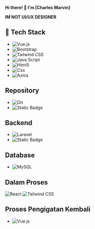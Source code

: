 **Hi there! 👋 I'm [Charles Marvin]**

**IM NOT UI/UX DESIGNER**

## 🔧 Tech Stack
- ![Vue.js](https://img.shields.io/badge/Vue.js-35495E?style=for-the-badge&logo=vuedotjs&logoColor=4FC08D)
- ![Bootstrap](https://img.shields.io/badge/Bootstrap-7952B3?style=for-the-badge&logo=bootstrap&logoColor=white)
- ![Tailwind CSS](https://img.shields.io/badge/Tailwind_CSS-06B6D4?style=for-the-badge&logo=tailwindcss&logoColor=white)
- ![Java Script](https://img.shields.io/badge/javascript-%23F7DF1E?style=for-the-badge&logo=javascript&logoColor=white&color=%23F7DF1E)
- ![Html5](https://img.shields.io/badge/html5-%23E34F26?style=for-the-badge&logo=html5&logoColor=white&color=%23E34F26)
- ![Css](https://img.shields.io/badge/css-%23663399?style=for-the-badge&logo=css&logoColor=white&color=%23663399)
- ![Axios](https://img.shields.io/badge/axios-%235A29E4?style=for-the-badge&logo=axios&logoColor=white&color=%235A29E4)



## Repository
- ![Git](https://img.shields.io/badge/Git-F05032?style=for-the-badge&logo=git&logoColor=white)
- ![Static Badge](https://img.shields.io/badge/github-%23181717?style=for-the-badge&logo=github&logoColor=white&color=%23181717)

## Backend
- ![Laravel](https://img.shields.io/badge/Laravel-FF2D20?style=for-the-badge&logo=laravel&logoColor=white)
- ![Static Badge](https://img.shields.io/badge/php-%23777BB4?style=for-the-badge&logo=php&logoColor=white&color=%23777BB4)

## Database
- ![MySQL](https://img.shields.io/badge/MySQL-4479A1?style=for-the-badge&logo=mysql&logoColor=white)


## Dalam Proses
![React](https://img.shields.io/badge/React-20232A?style=for-the-badge&logo=react&logoColor=61DAFB)
![Tailwind CSS](https://img.shields.io/badge/Tailwind_CSS-06B6D4?style=for-the-badge&logo=tailwindcss&logoColor=white)



## Proses Pengigatan Kembali
- ![Vue.js](https://img.shields.io/badge/Vue.js-35495E?style=for-the-badge&logo=vuedotjs&logoColor=4FC08D)

